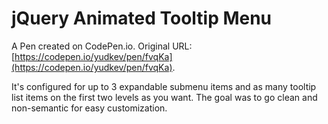 # jQuery Animated Tooltip Menu

A Pen created on CodePen.io. Original URL: [https://codepen.io/yudkev/pen/fvqKa](https://codepen.io/yudkev/pen/fvqKa).

It's configured for up to 3 expandable submenu items and as many tooltip list items on the first two levels as you want. The goal was to go clean and non-semantic for easy customization. 
